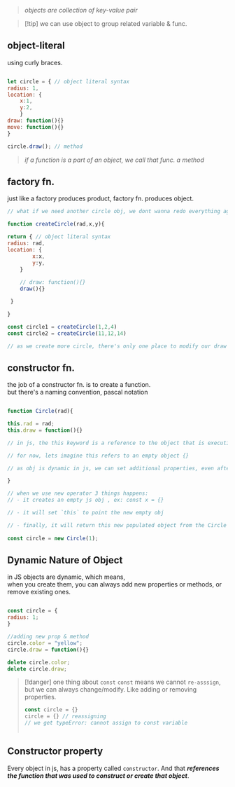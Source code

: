 
> *objects are collection of key-value pair*

>[!tip] we can use object to group related variable & func.

## object-literal 

using curly braces.

```js 

let circle = { // object literal syntax
radius: 1,
location: {
	x:1,
	y:2,
	}
draw: function(){}
move: function(){}
}

circle.draw(); // method

```

> *if a function is a part of an object, we call that func. a method*


## factory fn.

just like a factory produces product, factory fn. produces object.

```js
// what if we need another circle obj, we dont wanna redo everything again, we use factory fn for that

function createCircle(rad,x,y){

return { // object literal syntax
radius: rad,
location: {
		x:x,
		y:y,
	}
	
	// draw: function(){} 
	draw(){}

 }

}

const circle1 = createCircle(1,2,4)
const circle2 = createCircle(11,12,14)

// as we create more circle, there's only one place to modify our draw method, what a timesaver!
```

## constructor fn.

 the job of a constructor fn. is to create a function.\
but there's a naming convention, pascal notation

```js

function Circle(rad){

this.rad = rad;
this.draw = function(){}

// in js, the this keyword is a reference to the object that is executing this piece of code.

// for now, lets imagine this refers to an empty object {}

// as obj is dynamic in js, we can set additional properties, even after its initialization

}

// when we use new operator 3 things happens:
// - it creates an empty js obj , ex: const x = {}

// - it will set `this` to point the new empty obj

// - finally, it will return this new populated object from the Circle func., for this reason we dont explictly write the return statement
 
const circle = new Circle(1);

```


## Dynamic Nature of Object

in JS objects are dynamic, which means,\
when you create them, you can always add new properties or methods, or remove existing ones.

```js

const circle = {
radius: 1;
}

//adding new prop & method
circle.color = "yellow";
circle.draw = function(){}

delete circle.color;
delete circle.draw;


```

>[!danger] one thing about `const`
> `const` means we cannot `re-asssign`, but we can always change/modify. Like adding or removing properties.
> 
> ```js
> const circle = {} 
> circle = {} // reassigning
> // we get typeError: cannot assign to const variable  
>  
>  ```
>  
>  



## Constructor property

Every object in js, has a property called `constructor`. And that ***references the function that was used to construct or create that object***.

```js

```












































